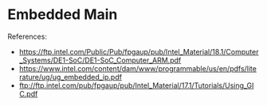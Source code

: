# Embedded Main

References:
- https://ftp.intel.com/Public/Pub/fpgaup/pub/Intel_Material/18.1/Computer_Systems/DE1-SoC/DE1-SoC_Computer_ARM.pdf
- https://www.intel.com/content/dam/www/programmable/us/en/pdfs/literature/ug/ug_embedded_ip.pdf
- ftp://ftp.intel.com/pub/fpgaup/pub/Intel_Material/17.1/Tutorials/Using_GIC.pdf
